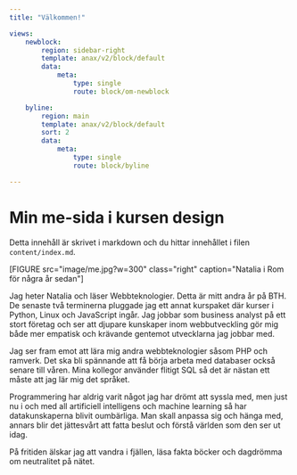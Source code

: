 ```yaml
---
title: "Välkommen!"

views:
    newblock:
        region: sidebar-right
        template: anax/v2/block/default
        data:
            meta:
                type: single
                route: block/om-newblock

    byline:
        region: main
        template: anax/v2/block/default
        sort: 2
        data:
            meta:
                type: single
                route: block/byline

---
```

Min me-sida i kursen design
=========================

Detta innehåll är skrivet i markdown och du hittar innehållet i filen `content/index.md`.

[FIGURE src="image/me.jpg?w=300" class="right" caption="Natalia i Rom för några år sedan"]

<!-- Detta är min me-sida i kursen. Denna sidan innehåller en presentation av mig själv. Underhåll denna sidan under hela kursen och uppdatera den efter hand och behov. -->

<!-- Så, en presentation en bra början. Skriv några ord om dig själv. Jag börjar. -->

Jag heter Natalia och läser Webbteknologier. Detta är mitt andra år på BTH. De senaste två terminerna pluggade jag ett annat kurspaket där kurser i Python, Linux och JavaScript ingår. Jag jobbar som business analyst på ett stort företag och ser att djupare kunskaper inom webbutveckling gör mig både mer empatisk och krävande gentemot utvecklarna jag jobbar med.

Jag ser fram emot att lära mig andra webbteknologier såsom PHP och ramverk. Det ska bli spännande att få börja arbeta med databaser också senare till våren. Mina kollegor använder flitigt SQL så det är nästan ett måste att jag lär mig det språket.

Programmering har aldrig varit något jag har drömt att syssla med, men just nu i och med all artificiell intelligens och machine learning så har datakunskaperna blivit oumbärliga. Man skall anpassa sig och hänga med, annars blir det jättesvårt att fatta beslut och förstå världen som den ser ut idag.

På fritiden älskar jag att vandra i fjällen, läsa fakta böcker och dagdrömma om neutralitet på nätet.
